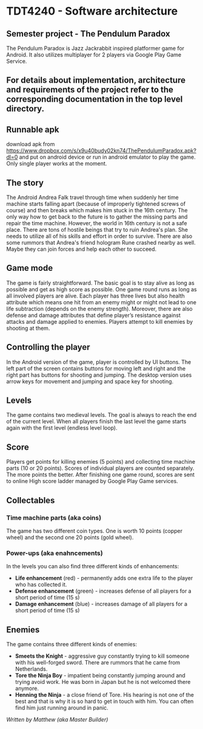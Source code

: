 # TDT4240 - Software architecture
## Semester project - The Pendulum Paradox
The Pendulum Paradox is Jazz Jackrabbit inspired platformer game for Android. It also utilizes multiplayer for 2 players via Google Play Game Service.

## For details about implementation, architecture and requirements of the project refer to the corresponding documentation in the top level directory.

## Runnable apk
download apk from https://www.dropbox.com/s/x9u40budy02kn74/ThePendulumParadox.apk?dl=0 and put on android device or run in android emulator to play the game. Only single player works at the moment.

## The story
The Android Andrea Falk travel through time when suddenly her time machine starts falling apart (because of improperly tightened screws of course) and then breaks which makes him stuck in the 16th century. The only way how to get back to the future is to gather the missing parts and repair the time machine. However, the world in 16th century is not a safe place. There are tons of hostile beings that try to ruin Andrea's plan. She needs to utilize all of his skills and effort in order to survive. There are also some rummors that Andrea's friend hologram Rune crashed nearby as well. Maybe they can join forces and help each other to succeed.

## Game mode
The game is fairly straightforward. The basic goal is to stay alive as long
as possible and get as high score as possible. One game round runs as long
as all involved players are alive. Each player has three lives but also health
attribute which means one hit from an enemy might or might not lead to one
life subtraction (depends on the enemy strength). Moreover, there are also
defense and damage attributes that define player’s resistance against attacks
and damage applied to enemies. Players attempt to kill enemies by shooting
at them.

## Controlling the player
In the Android version of the game, player is controlled by UI buttons. The
left part of the screen contains buttons for moving left and right and the
right part has buttons for shooting and jumping. The desktop version uses
arrow keys for movement and jumping and space key for shooting.

## Levels
The game contains two medieval levels. The goal is always to reach the end
of the current level. When all players finish the last level the game starts
again with the first level (endless level loop).

## Score
Players get points for killing enemies (5 points) and collecting time machine
parts (10 or 20 points). Scores of individual players are counted separately.
The more points the better. After finishing one game round, scores are sent
to online High score ladder managed by Google Play Game services.

## Collectables
### Time machine parts (aka coins)
The game has two different coin types. One is worth 10 points (copper wheel) and the second one 20 points (gold wheel).

### Power-ups (aka enahncements)
In the levels you can also find three different kinds of enhancements:
* __Life enhancement__ (red) - permanently adds one extra life to the player who has collected it.
* __Defense enhancement__ (green) - increases defense of all players for a short period of time (15 s)
* __Damage enhancement__ (blue) - increases damage of all players for a short
period of time (15 s)

## Enemies
The game contains three different kinds of enemies:
* __Smeets the Knight__ - aggressive guy constantly trying to kill someone
with his well-forged sword.  There are rummors that he came from
Netherlands.
* __Tore the Ninja Boy__ - impatient being constantly jumping around and
trying avoid work. He was born in Japan but he is not welcomed there
anymore.
* __Henning the Ninja__ - a close friend of Tore. His hearing is not one of
the best and that is why it is so hard to get in touch with him. You
can often find him just running around in panic.

_Written by Matthew (aka Master Builder)_
